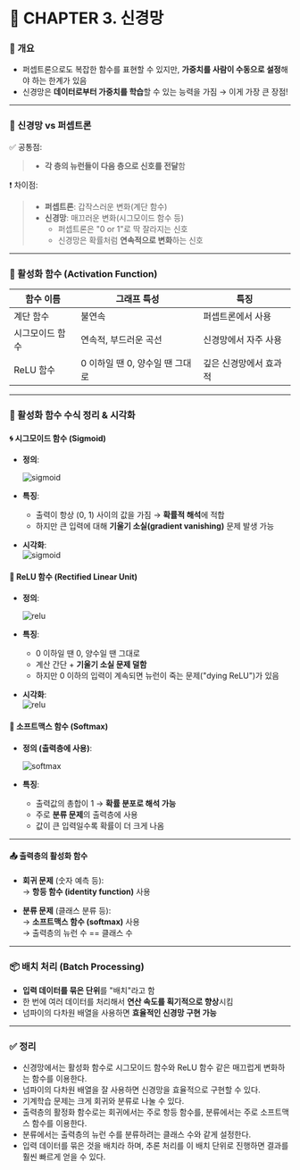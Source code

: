 # 🧠 CHAPTER 3. 신경망

### 📌 개요

- 퍼셉트론으로도 복잡한 함수를 표현할 수 있지만, **가중치를 사람이 수동으로 설정**해야 하는 한계가 있음
- 신경망은 **데이터로부터 가중치를 학습**할 수 있는 능력을 가짐 → 이게 가장 큰 장점!

---

### 🔁 신경망 vs 퍼셉트론

✅ 공통점:

> - **각 층의 뉴런들이 다음 층으로 신호를 전달**함

❗ 차이점:

> - **퍼셉트론**: 갑작스러운 변화(계단 함수)
> - **신경망**: 매끄러운 변화(시그모이드 함수 등)
>   - 퍼셉트론은 "0 or 1"로 딱 잘라지는 신호
>   - 신경망은 확률처럼 **연속적으로 변화**하는 신호

---

### 🧮 활성화 함수 (Activation Function)

| 함수 이름       | 그래프 특성                     | 특징                   |
| --------------- | ------------------------------- | ---------------------- |
| 계단 함수       | 불연속                          | 퍼셉트론에서 사용      |
| 시그모이드 함수 | 연속적, 부드러운 곡선           | 신경망에서 자주 사용   |
| ReLU 함수       | 0 이하일 땐 0, 양수일 땐 그대로 | 깊은 신경망에서 효과적 |

---

### 📐 활성화 함수 수식 정리 & 시각화

#### 🌀 시그모이드 함수 (Sigmoid)

- **정의**:

  ![sigmoid](https://latex.codecogs.com/png.image?\dpi{120}y=\frac{1}{1+e^{-x}})

- **특징**:

  - 출력이 항상 (0, 1) 사이의 값을 가짐 → **확률적 해석**에 적합
  - 하지만 큰 입력에 대해 **기울기 소실(gradient vanishing)** 문제 발생 가능

- **시각화**:  
  ![sigmoid](https://upload.wikimedia.org/wikipedia/commons/8/88/Logistic-curve.svg)

#### 🔷 ReLU 함수 (Rectified Linear Unit)

- **정의**:

  ![relu](https://latex.codecogs.com/png.image?\dpi{120}y=\max(0,x))

- **특징**:

  - 0 이하일 땐 0, 양수일 땐 그대로
  - 계산 간단 + **기울기 소실 문제 덜함**
  - 하지만 0 이하의 입력이 계속되면 뉴런이 죽는 문제("dying ReLU")가 있음

- **시각화**:  
  ![relu](https://upload.wikimedia.org/wikipedia/commons/6/6c/Rectifier_and_softplus_functions.svg)

#### 🎯 소프트맥스 함수 (Softmax)

- **정의 (출력층에 사용)**:

  ![softmax](https://latex.codecogs.com/png.image?\dpi{120}y_k=\frac{e^{a_k}}{\sum_{i=1}^{n}e^{a_i}})

- **특징**:

  - 출력값의 총합이 1 → **확률 분포로 해석 가능**
  - 주로 **분류 문제**의 출력층에 사용
  - 값이 큰 입력일수록 확률이 더 크게 나옴

---

#### 📤 출력층의 활성화 함수

- **회귀 문제** (숫자 예측 등):  
  → **항등 함수 (identity function)** 사용

- **분류 문제** (클래스 분류 등):  
  → **소프트맥스 함수 (softmax)** 사용  
  → 출력층의 뉴런 수 == 클래스 수

---

### 📦 배치 처리 (Batch Processing)

- **입력 데이터를 묶은 단위**를 "배치"라고 함
- 한 번에 여러 데이터를 처리해서 **연산 속도를 획기적으로 향상**시킴
- 넘파이의 다차원 배열을 사용하면 **효율적인 신경망 구현 가능**

---

### ✅ 정리

- 신경망에서는 활성화 함수로 시그모이드 함수와 ReLU 함수 같은 매끄럽게 변화하는 함수를 이용한다.
- 넘파이의 다차원 배열을 잘 사용하면 신경망을 효율적으로 구현할 수 있다.
- 기계학습 문제는 크게 회귀와 분류로 나눌 수 있다.
- 출력층의 활정화 함수로는 회귀에서는 주로 항등 함수를, 분류에서는 주로 소프트맥스 함수를 이용한다.
- 분류에서는 출력층의 뉴런 수를 분류하려는 클래스 수와 같게 설정한다.
- 입력 데이터를 묶은 것을 배치라 하며, 추론 처리를 이 배치 단위로 진행하면 결과를 훨씬 빠르게 얻을 수 있다.
